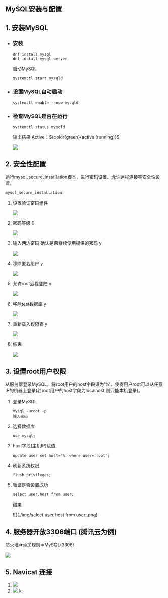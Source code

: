 ## MySQL安装与配置
## 1. 安装MySQL
- ### 安装

  ```
  dnf install mysql
  dnf install mysql-server
  ```

  启动MySQL

   ```
   systemctl start mysqld
   ```

- ### 设置MySQL自动启动

  ```
  systemctl enable --now mysqld
  ```

- ### 检查MySQL是否在运行

  ```
  systemctl status mysqld
  ```
  
  输出结果 Active：$\color{green}{active (running)}$
  
  ![](./img/MySQLActive.png)

## 2. 安全性配置

运行mysql_secure_installation脚本，进行密码设置、允许远程连接等安全性设置。

```
mysql_secure_installation
```

1. 设置验证密码组件

   ![](./img/mysql_secure_installation1.png)

2. 密码等级 0

   ![](./img/mysql_secure_installation2.png)

3. 输入两边密码 确认是否继续使用提供的密码 y

   ![](./img/mysql_secure_installation3.png)

4. 移除匿名用户 y

   ![](./img/mysql_secure_installation4.png)

5. 允许root远程登陆 n

   ![](./img/mysql_secure_installation5.png)

6. 移除test数据库 y

   ![](./img/mysql_secure_installation6.png)

7. 重新载入权限表 y

   ![](./img/mysql_secure_installation7.png)

8. 结束

   ![](./img/mysql_secure_installation8.png)

## 3. 设置root用户权限

从服务器登录MySQL，将root用户的host字段设为’%’，使得用户root可以从任意IP的机器上登录(若root用户的host字段为localhost,则只能本机登录)。

1. 登录MySQL

   ```
   mysql -uroot -p
   输入密码
   ```

2. 选择数据库

   ```
   use mysql;
   ```

3. host字段(主机IP)赋值

   ```
   update user set host='%' where user='root';
   ```

4. 刷新系统权限

   ```
   flush privileges;
   ```

5. 验证是否设置成功

   ```
   select user,host from user;
   ```

   结果

   ![](./img/select user,host from user;.png)

## 4. 服务器开放3306端口 (腾讯云为例)

防火墙=>添加规则=>MySQL(3306)

![](./img/MySQL3306.png)

## 5. Navicat 连接

1. ![](./img/MySQL连接1.png)
2. ![](./img/MySQL连接2.png)
k